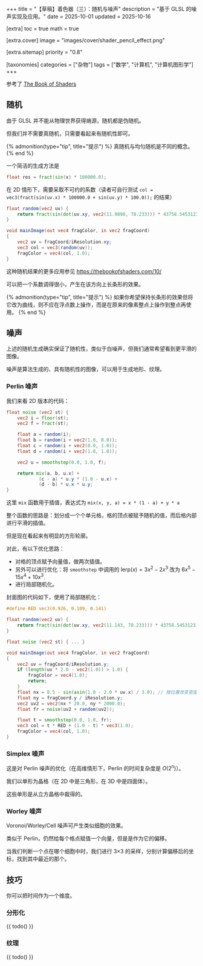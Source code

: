 +++
title = "【草稿】着色器（三）：随机与噪声"
description = "基于 GLSL 的噪声实现及应用。"
date = 2025-10-01
updated = 2025-10-16

[extra]
toc = true
math = true

[extra.cover]
image = "images/cover/shader_pencil_effect.png"

[extra.sitemap]
priority = "0.8"

[taxonomies]
categories = ["杂物"]
tags = ["数学", "计算机", "计算机图形学"]
+++

参考了 [The Book of Shaders](https://thebookofshaders.com/)

## 随机
由于 GLSL 并不能从物理世界获得熵源，随机都是伪随机。

但我们并不需要真随机，只需要看起来有随机性即可。

{% admonition(type="tip", title="提示") %}
真随机与均匀随机是不同的概念。
{% end %}

一个简洁的生成方法是
```glsl
float res = fract(sin(x) * 100000.0);
```

在 2D 情形下，需要采取不可约的系数（读者可自行测试 `col = vec3(fract(sin(uv.x) * 100000.0 + sin(uv.y) * 100.0));` 的结果）
```glsl
float random(vec2 uv) {
	return fract(sin(dot(uv.xy, vec2(11.9898, 78.233))) * 43758.5453123);
}

void mainImage(out vec4 fragColor, in vec2 fragCoord)
{
    vec2 uv = fragCoord/iResolution.xy;
    vec3 col = vec3(random(uv));
    fragColor = vec4(col, 1.0);
}
```

这种随机结果的更多应用参见 <https://thebookofshaders.com/10/>

可以把一个系数调得很小，产生在该方向上长条形的效果。

{% admonition(type="tip", title="提示") %}
如果你希望保持长条形的效果但将它改为曲线，则不应在浮点数上操作，而是在原来的像素整点上操作到整点再使用。
{% end %}

## 噪声
上述的随机生成确实保证了随机性，类似于白噪声，但我们通常希望看到更平滑的图像。

噪声是算法生成的、具有随机性的图像，可以用于生成地形、纹理。

### Perlin 噪声
我们来看 2D 版本的代码：
```glsl
float noise (vec2 st) {
    vec2 i = floor(st);
    vec2 f = fract(st);

    float a = random(i);
    float b = random(i + vec2(1.0, 0.0));
    float c = random(i + vec2(0.0, 1.0));
    float d = random(i + vec2(1.0, 1.0));

    vec2 u = smoothstep(0.0, 1.0, f);

    return mix(a, b, u.x) +
            (c - a) * u.y * (1.0 - u.x) +
            (d - b) * u.x * u.y;
}
```

这里 `mix` 函数用于插值，表达式为 `mix(x, y, a) = x * (1 - a) + y * a`

整个函数的思路是：划分成一个个单元格，格的顶点被赋予随机的值，而后格内部进行平滑的插值。

但是现在看起来有明显的方形轮廓。

对此，有以下优化思路：
* 对格的顶点赋予向量值，做两次插值。
* 另外可以进行优化：将 `smoothstep` 中调用的 $\mathrm{lerp}(x) = 3x^2-2x^3$ 改为 $6x^5-15x^4+10x^3$.
* 进行局部随机化。

封面图的代码如下，使用了局部随机化：
```glsl
#define RED vec3(0.926, 0.109, 0.141)

float random(vec2 uv) {
	return fract(sin(dot(uv.xy, vec2(11.143, 78.233))) * 43758.5453123);
}

float noise (vec2 st) { ... }

void mainImage(out vec4 fragColor, in vec2 fragCoord)
{
    vec2 uv = fragCoord/iResolution.y;
    if (length(uv * 2.0 - vec2(1.0)) > 1.0) {
        fragColor = vec4(1.0);
        return;
    }
    float nx = 0.5 - sin(asin(1.0 - 2.0 * uv.x) / 3.0); // 按位置改变密度
    float ny = fragCoord.y / iResolution.y;
    vec2 uv2 = vec2(nx * 20.0, ny * 2000.0);
    float fr = noise(uv2 + random(uv2));

    float t = smoothstep(0.0, 1.0, fr);
    vec3 col = t * RED + (1.0 - t) * vec3(1.0);
    fragColor = vec4(col, 1.0);
}
```

### Simplex 噪声
这是对 Perlin 噪声的优化（在高维情形下，Perlin 的时间复杂度是 $O(2^n)$）。

我们以单形为晶格（在 2D 中是三角形，在 3D 中是四面体）。

这些单形是从立方晶格中裁得的。

### Worley 噪声
Voronoi/Worley/Cell 噪声可产生类似细胞的效果。

类似于 Perlin，仍然给每个格点赋值一个向量，但是是作为它的偏移。

当我们判断一个点在哪个细胞中时，我们进行 3×3 的采样，分别计算偏移后的坐标，找到其中最近的那个。

## 技巧
你可以把时间作为一个维度。

### 分形化
{{ todo() }}

### 纹理
{{ todo() }}
